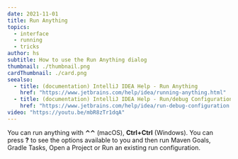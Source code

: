 ```yaml
---
date: 2021-11-01
title: Run Anything
topics:
  - interface
  - running
  - tricks
author: hs
subtitle: How to use the Run Anything dialog
thumbnail: ./thumbnail.png
cardThumbnail: ./card.png
seealso:
  - title: (documentation) IntelliJ IDEA Help - Run Anything
    href: "https://www.jetbrains.com/help/idea/running-anything.html"
  - title: (documentation) IntelliJ IDEA Help - Run/debug Configurations
    href: "https://www.jetbrains.com/help/idea/run-debug-configuration.html"
video: "https://youtu.be/mbR8zTr1dqA"
---
```


You can run anything with **⌃⌃** (macOS), **Ctrl+Ctrl** (Windows). You can press **?** to see the options available to you and then run Maven Goals, Gradle Tasks, Open a Project or Run an existing run configuration.
